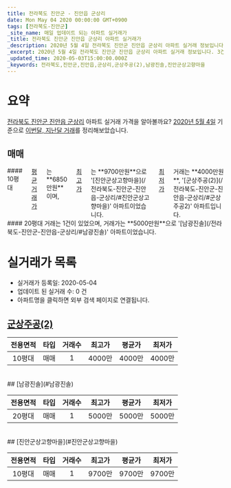 ```yaml
---
title: 전라북도 진안군 - 진안읍 군상리
date: Mon May 04 2020 00:00:00 GMT+0900
tags: [전라북도-진안군]
_site_name: 매일 업데이트 되는 아파트 실거래가
_title: 전라북도 진안군 진안읍 군상리 아파트 실거래가
_description: 2020년 5월 4일 전라북도 진안군 진안읍 군상리 아파트 실거래 정보입니다. 3건 아파트 정보가 있습니다.
_excerpt: 2020년 5월 4일 전라북도 진안군 진안읍 군상리 아파트 실거래 정보입니다. 3건 아파트 정보가 있습니다.
_updated_time: 2020-05-03T15:00:00.000Z
_keywords: 전라북도,진안군,진안읍,군상리,군상주공(2),남광진솔,진안군상고향마을
---
```





# 요약
<ins>전라북도 진안군 진안읍 군상리</ins> 아파트 실거래 가격을 알아볼까요? <ins>2020년 5월 4일</ins> 기준으로 <ins>이번달, 지난달 거래</ins>를 정리해보았습니다.

## 매매
<div class="container">
<div class="six columns" markdown="1">
#### 10평대
<ins>평균 거래가</ins>는 **6850만원**이며, <ins>최고가</ins>는 **9700만원**으로 '[진안군상고향마을](/전라북도-진안군-진안읍-군상리/#진안군상고향마을)' 아파트이었습니다. <ins>최저가</ins> 거래는 **4000만원**, '[군상주공(2)](/전라북도-진안군-진안읍-군상리/#군상주공2)' 아파트입니다.
</div>
<div class="six columns" markdown="1">
#### 20평대
거래는 1건이 있었으며, 거래가는 **5000만원**으로 '[남광진솔](/전라북도-진안군-진안읍-군상리/#남광진솔)' 아파트이었습니다.
</div>
</div>



# 실거래가 목록
- 실거래가 등록일: 2020-05-04
- 업데이트 된 실거래 수: 0 건
- 아파트명을 클릭하면 외부 검색 페이지로 연결됩니다.

## [군상주공(2)](#군상주공2)

|전용면적|타입|거래수|최고가|평균가|최저가|
|:---:|:---:|:---:|:---:|:---:|:---:|
|10평대|<span class="deal-type-1">매매</span>|1|4000만|4000만|4000만|

<br/>
## [남광진솔](#남광진솔)

|전용면적|타입|거래수|최고가|평균가|최저가|
|:---:|:---:|:---:|:---:|:---:|:---:|
|20평대|<span class="deal-type-1">매매</span>|1|5000만|5000만|5000만|

<br/>
## [진안군상고향마을](#진안군상고향마을)

|전용면적|타입|거래수|최고가|평균가|최저가|
|:---:|:---:|:---:|:---:|:---:|:---:|
|10평대|<span class="deal-type-1">매매</span>|1|9700만|9700만|9700만|

<br/>



